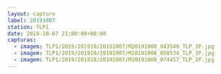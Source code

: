 ```yaml
---
layout: capture
label: 20191007
station: TLP1
date: 2019-10-07 21:00:00+00:00
capturas:
  - imagem: TLP1/2019/201910/20191007/M20191008_043549_TLP_1P.jpg
  - imagem: TLP1/2019/201910/20191007/M20191008_050534_TLP_1P.jpg
  - imagem: TLP1/2019/201910/20191007/M20191008_074457_TLP_1P.jpg
---
```

